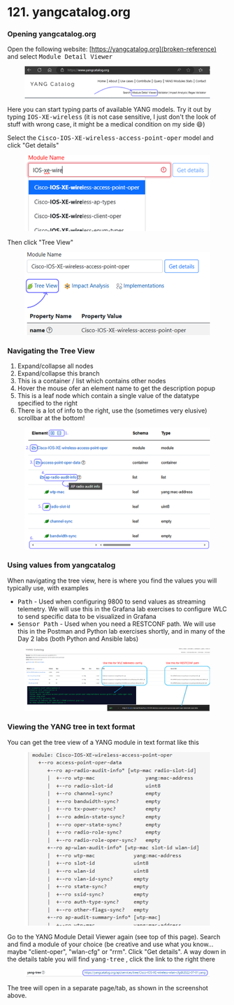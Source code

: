 # 121. yangcatalog.org

### Opening yangcatalog.org

Open the following website: [https://yangcatalog.org](broken-reference) and select <kbd>Module Detail Viewer</kbd>

<figure><img src="../../.gitbook/assets/image (2) (1).png" alt=""><figcaption></figcaption></figure>

Here you can start typing parts of available YANG models. Try it out by typing <kbd>IOS-XE-wireless</kbd> (it is not case sensitive, I just don't the look of stuff with wrong case, it might be a medical condition on my side :smile:)

Select the <kbd>Cisco-IOS-XE-wireless-access-point-oper</kbd> model and click "Get details"

<figure><img src="../../.gitbook/assets/image (3) (1).png" alt=""><figcaption></figcaption></figure>

Then click "Tree View"

<figure><img src="../../.gitbook/assets/image (4) (1).png" alt=""><figcaption></figcaption></figure>

### Navigating the Tree View

1. Expand/collapse all nodes
2. Expand/collapse this branch
3. This is a container / list which contains other nodes
4. Hover the mouse ofer an element name to get the description popup
5. This is a leaf node which contain a single value of the datatype specified to the right
6. There is a lot of info to the right, use the (sometimes very elusive) scrollbar at the bottom!

<figure><img src="../../.gitbook/assets/image (5) (1).png" alt=""><figcaption></figcaption></figure>

### Using values from yangcatalog

When navigating the tree view, here is where you find the values you will typically use, with examples

* <kbd>Path</kbd> - Used when configuring 9800 to send values as streaming telemetry. We will use this in the Grafana lab exercises to configure WLC to send specific data to be visualized in Grafana
* <kbd>Sensor Path</kbd> - Used when you need a RESTCONF path. We will use this in the Postman and Python lab exercises shortly, and in many of the Day 2 labs (both Python and Ansible labs)

<div data-full-width="true"><figure><img src="../../.gitbook/assets/image (6) (1).png" alt=""><figcaption></figcaption></figure></div>

### Viewing the YANG tree in text format

You can get the tree view of a YANG module in text format like this

<figure><img src="../../.gitbook/assets/image (7) (1).png" alt=""><figcaption></figcaption></figure>

Go to the YANG Module Detail Viewer again (see top of this page). Search and find a module of your choice (be creative and use what you know... maybe "client-oper", "wlan-cfg" or "rrm". Click "Get details". A way down in the details table you will find <kbd>yang-tree</kbd> , click the link to the right there

<figure><img src="../../.gitbook/assets/image (8) (1).png" alt=""><figcaption></figcaption></figure>

The tree will open in a separate page/tab, as shown in the screenshot above.
